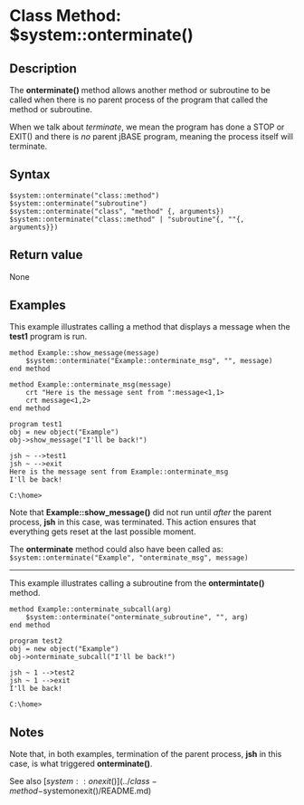 # Class Method: $system::onterminate()

<PageHeader />

## Description

The **onterminate()** method allows another method or subroutine to be called when there is no parent process of the program that called the method or subroutine.

When we talk about *terminate*, we mean the program has done a STOP or EXIT() and there is *no* parent jBASE program, meaning the process itself will terminate.

## Syntax

```
$system::onterminate("class::method")
$system::onterminate("subroutine")
$system::onterminate("class", "method" {, arguments})
$system::onterminate("class::method" | "subroutine"{, ""{, arguments}})
```

## Return value

None

## Examples

This example illustrates calling a method that displays a message when the **test1** program is run.

```
method Example::show_message(message)
    $system::onterminate("Example::onterminate_msg", "", message)
end method

method Example::onterminate_msg(message)
    crt "Here is the message sent from ":message<1,1>
    crt message<1,2>
end method
```

```
program test1
obj = new object("Example")
obj->show_message("I'll be back!")
```

```
jsh ~ -->test1
jsh ~ -->exit
Here is the message sent from Example::onterminate_msg
I'll be back!

C:\home>
```

Note that **Example::show_message()** did not run until *after* the parent process, **jsh** in this case, was terminated. This action ensures that everything gets reset at the last possible moment.

The **onterminate** method could also have been called as: ```$system::onterminate("Example", "onterminate_msg", message)```

---

This example illustrates calling a subroutine from the **ontermintate()** method.

```
method Example::onterminate_subcall(arg)
    $system::onterminate("onterminate_subroutine", "", arg)
end method
```

```
program test2
obj = new object("Example")
obj->onterminate_subcall("I'll be back!")
```

```
jsh ~ 1 -->test2
jsh ~ 1 -->exit
I'll be back!

C:\home>
```

## Notes

Note that, in both examples, termination of the parent process, **jsh** in this case, is what triggered **onterminate()**.

See also [$system::onexit()](../class-method-$systemonexit()/README.md)

<PageFooter />
